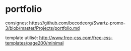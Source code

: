# portfolio

consignes: https://github.com/becodeorg/Swartz-promo-3/blob/master/Projects/portfolio.md


template utilisé: http://www.free-css.com/free-css-templates/page200/minimal
